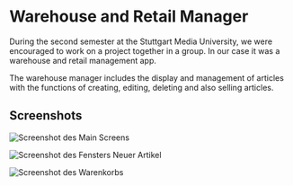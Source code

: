 # Warehouse and Retail Manager

During the second semester at the Stuttgart Media University, we were encouraged to work on a project together in a group. In our case it was a warehouse and retail management app.

The warehouse manager includes the display and management of articles with the functions of creating, editing, deleting and also selling articles.



## Screenshots
![Screenshot des Main Screens](Desktop/Development/Warehouse-and-Retail-Manager/Screenshots/Screenshot_Main_Screen.jpg)  

![Screenshot des Fensters Neuer Artikel](Desktop/Development/Warehouse-and-Retail-Manager/Screenshots/Screenshot_Neuer_Artikel.jpg)  

![Screenshot des Warenkorbs](Desktop/Development/Warehouse-and-Retail-Manager/Screenshots/Screenshot_Warenkorb.jpg)  

